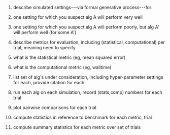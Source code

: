 1. describe simulated settings---via formal generative process---for:
  1. one setting for which you suspect alg A will perform very well
  2. one setting for which you suspect alg A will perform poorly, but alg A' will perform well (for some A')

2. describe metrics for evaluation, including (statistical, computational) per trial, meaning need to specify
  1. what is the statistical metric (eg, mean squared error)
  2. what is the computational metric (eg, walltime)

3. list set of alg's under consideration, including hyper-parameter settings for each, provide citation for each
4. run each alg on each simulation, record (stats,comp) numbers for each trial
5. plot pairwise comparisons for each trial
6. compute statistics in reference to benchmark for each metric, trial
7. compute summary statistics for each metric over set of trials



